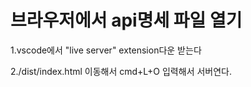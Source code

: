 <h1>브라우저에서 api명세 파일 열기</h1>
<p>1.vscode에서 "live server" extension다운 받는다</p>
<p>2./dist/index.html 이동해서 cmd+L+O 입력해서 서버연다.</p>